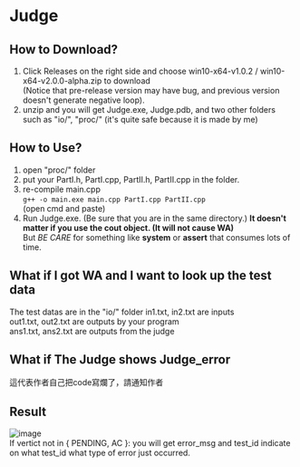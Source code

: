Judge
===

How to Download?
---
1. Click Releases on the right side and choose win10-x64-v1.0.2 / win10-x64-v2.0.0-alpha.zip to download \
    (Notice that pre-release version may have bug, and previous version doesn't generate negative loop).
3. unzip and you will get Judge.exe, Judge.pdb, and two other folders such as "io/", "proc/" (it's quite safe because it is made by me)

How to Use?
---
1. open "proc/" folder
2. put your PartI.h, PartI.cpp, PartII.h, PartII.cpp in the folder.
3. re-compile main.cpp \
    ```g++ -o main.exe main.cpp PartI.cpp PartII.cpp``` \
    (open cmd and paste)
4. Run Judge.exe. (Be sure that you are in the same directory.)
**It doesn't matter if you use the cout object. (It will not cause WA)** \
But *BE CARE* for something like **system** or **assert** that consumes lots of time.

What if I got WA and I want to look up the test data
---
The test datas are in the "io/" folder
in1.txt, in2.txt are inputs \
out1.txt, out2.txt are outputs by your program \
ans1.txt, ans2.txt are outputs from the judge

What if The Judge shows Judge_error
---
這代表作者自己把code寫爛了，請通知作者

Result
---
![image](https://user-images.githubusercontent.com/51773435/171774210-65e68feb-1a4a-4e10-b4e2-b657e319d962.png) \
If vertict not in { PENDING, AC }:
    you will get error_msg and test_id indicate on what test_id what type of error just occurred.
